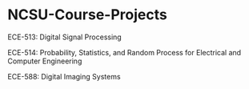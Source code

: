 # NCSU-Course-Projects
ECE-513: Digital Signal Processing

ECE-514: Probability, Statistics, and Random Process for Electrical and Computer Engineering

ECE-588: Digital Imaging Systems
